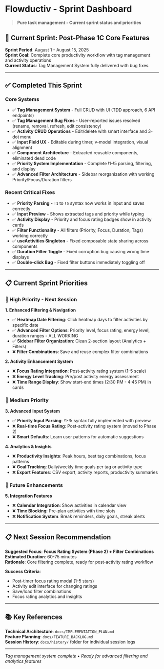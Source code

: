 # Flowductiv - Sprint Dashboard

> **Pure task management - Current sprint status and priorities**

## 🎯 **Current Sprint: Post-Phase 1C Core Features**

**Sprint Period**: August 1 - August 15, 2025  
**Sprint Goal**: Complete core productivity workflow with tag management and activity operations  
**Current Status**: Tag Management System fully delivered with bug fixes

---

## ✅ **Completed This Sprint**

### **Core Systems**
- ✅ **Tag Management System** - Full CRUD with UI (TDD approach, 6 API endpoints)
- ✅ **Tag Management Bug Fixes** - User-reported issues resolved (rename, removal, refresh, edit consistency)
- ✅ **Activity CRUD Operations** - Edit/delete with smart interface and 3-dot menu
- ✅ **Input Field UX** - Editable during timer, v-model integration, visual alignment
- ✅ **Component Architecture** - Extracted reusable components, eliminated dead code
- ✅ **Priority System Implementation** - Complete !1-!5 parsing, filtering, and display
- ✅ **Advanced Filter Architecture** - Sidebar reorganization with working Priority/Focus/Duration filters

### **Recent Critical Fixes**
- ✅ **Priority Parsing** - `!1` to `!5` syntax now works in input and saves correctly
- ✅ **Input Preview** - Shows extracted tags and priority while typing
- ✅ **Activity Display** - Priority and focus rating badges show in activity cards
- ✅ **Filter Functionality** - All filters (Priority, Focus, Duration, Tags) working correctly
- ✅ **useActivities Singleton** - Fixed composable state sharing across components
- ✅ **Duration Filter Toggle** - Fixed corruption bug causing wrong time displays
- ✅ **Double-click Bug** - Fixed filter buttons immediately toggling off

---

## 📋 **Current Sprint Priorities**

### **🎯 High Priority - Next Session**

**1. Enhanced Filtering & Navigation**
- ✅ **Heatmap Date Filtering**: Click heatmap days to filter activities by specific date
- ✅ **Advanced Filter Options**: Priority level, focus rating, energy level, duration ranges - ALL WORKING
- ✅ **Sidebar Filter Organization**: Clean 2-section layout (Analytics + Filters)
- ❌ **Filter Combinations**: Save and reuse complex filter combinations

**2. Activity Enhancement System** 
- ❌ **Focus Rating Integration**: Post-activity rating system (1-5 scale)
- ❌ **Energy Level Tracking**: Pre/post activity energy assessment
- ❌ **Time Range Display**: Show start-end times (2:30 PM - 4:45 PM) in cards

### **🎨 Medium Priority**

**3. Advanced Input System**
- ✅ **Priority Input Parsing**: !1-!5 syntax fully implemented with preview
- ❌ **Real-time Focus Rating**: Post-activity rating system (moved to Phase 2)
- ❌ **Smart Defaults**: Learn user patterns for automatic suggestions

**4. Analytics & Insights**
- ❌ **Productivity Insights**: Peak hours, best tag combinations, focus patterns
- ❌ **Goal Tracking**: Daily/weekly time goals per tag or activity type
- ❌ **Export Features**: CSV export, activity reports, productivity summaries

### **🔧 Future Enhancements**

**5. Integration Features**
- ❌ **Calendar Integration**: Show activities in calendar view
- ❌ **Time Blocking**: Pre-plan activities with time slots
- ❌ **Notification System**: Break reminders, daily goals, streak alerts

---

## **📋 Next Session Recommendation**

**Suggested Focus**: **Focus Rating System (Phase 2) + Filter Combinations**  
**Estimated Duration**: 60-75 minutes  
**Rationale**: Core filtering complete, ready for post-activity rating workflow

**Success Criteria**:
- Post-timer focus rating modal (1-5 stars)
- Activity edit interface for changing ratings
- Save/load filter combinations
- Focus rating analytics and insights

---

## 📚 **Key References**

**Technical Architecture**: `docs/IMPLEMENTATION_PLAN.md`  
**Feature Planning**: `docs/FEATURE_BACKLOG.md`  
**Session History**: `docs/history/` folder for individual session logs  

---

*Tag management system complete • Ready for advanced filtering and analytics features*